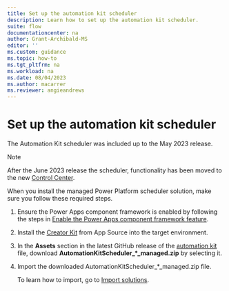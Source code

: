 ```yaml
---
title: Set up the automation kit scheduler
description: Learn how to set up the automation kit scheduler.
suite: flow
documentationcenter: na
author: Grant-Archibald-MS
editor: ''
ms.custom: guidance
ms.topic: how-to
ms.tgt_pltfrm: na
ms.workload: na
ms.date: 08/04/2023
ms.author: macarrer
ms.reviewer: angieandrews
---
```


# Set up the automation kit scheduler

The Automation Kit scheduler was included up to the May 2023 release.

> [!NOTE]
> After the June 2023 release the scheduler, functionality has been moved to the new [Control Center](./control-center.md).

When you install the managed Power Platform scheduler solution, make sure you follow these required steps.

1. Ensure the Power Apps component framework is enabled by following the steps in [Enable the Power Apps component framework feature](/power-apps/developer/component-framework/component-framework-for-canvas-apps#enable-the-power-apps-component-framework-feature").

1. Install the [Creator Kit](https://appsource.microsoft.com/product/dynamics-365/microsoftpowercatarch.creatorkit1) from App Source into the target environment.

1. In the **Assets** section in the latest GitHub release of the [automation kit](https://github.com/microsoft/powercat-automation-kit/releases) file, download **AutomationKitScheduler_*_managed.zip** by selecting it.

1. Import the downloaded AutomationKitScheduler_*_managed.zip file.

    To learn how to import, go to [Import solutions](/power-apps/maker/data-platform/import-update-export-solutions).
